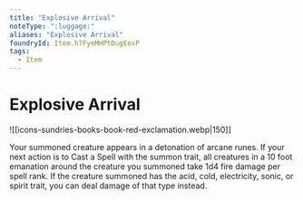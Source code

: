 ```yaml
---
title: "Explosive Arrival"
noteType: ":luggage:"
aliases: "Explosive Arrival"
foundryId: Item.h7FyeMHPtDugEosP
tags:
  - Item
---
```


# Explosive Arrival
![[icons-sundries-books-book-red-exclamation.webp|150]]

Your summoned creature appears in a detonation of arcane runes. If your next action is to Cast a Spell with the summon trait, all creatures in a 10 foot emanation around the creature you summoned take 1d4 fire damage per spell rank. If the creature summoned has the acid, cold, electricity, sonic, or spirit trait, you can deal damage of that type instead.
